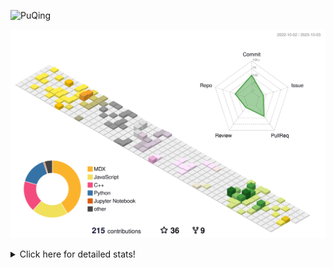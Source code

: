 ![PuQing](https://user-images.githubusercontent.com/27223114/171565019-9a56fae6-b08b-421f-99db-7e830da42371.png)

![](./profile-3d-contrib/profile-season-animate.svg)

<details>
<summary>Click here for detailed stats!</summary>

<!--START_SECTION:waka-->
![Lines of code](https://img.shields.io/badge/From%20Hello%20World%20I%27ve%20Written-801.4%20thousand%20lines%20of%20code-blue)

**🐱 My GitHub Data** 

> 📦 257.8 kB Used in GitHub's Storage 
 > 
> 🏆 169 Contributions in the Year 2023
 > 
> 🚫 Not Opted to Hire
 > 
> 📜 32 Public Repositories 
 > 
> 🔑 28 Private Repositories 
 > 
**I'm an Early 🐤** 

```text
🌞 Morning                415 commits         ████░░░░░░░░░░░░░░░░░░░░░   14.15 % 
🌆 Daytime                1446 commits        ████████████░░░░░░░░░░░░░   49.30 % 
🌃 Evening                271 commits         ██░░░░░░░░░░░░░░░░░░░░░░░   09.24 % 
🌙 Night                  801 commits         ███████░░░░░░░░░░░░░░░░░░   27.31 % 
```


📊 **This Week I Spent My Time On** 

```text
💬 Programming Languages: 
Python                   10 hrs 23 mins      ██████████████████░░░░░░░   70.13 % 
Bash                     1 hr 12 mins        ██░░░░░░░░░░░░░░░░░░░░░░░   08.22 % 
Jupyter Notebook         55 mins             ██░░░░░░░░░░░░░░░░░░░░░░░   06.26 % 
C++                      51 mins             █░░░░░░░░░░░░░░░░░░░░░░░░   05.76 % 
YAML                     45 mins             █░░░░░░░░░░░░░░░░░░░░░░░░   05.12 % 

🔥 Editors: 
VS Code                  14 hrs 48 mins      █████████████████████████   100.00 % 

💻 Operating System: 
WSL                      14 hrs 16 mins      ████████████████████████░   96.44 % 
Linux                    31 mins             █░░░░░░░░░░░░░░░░░░░░░░░░   03.56 % 
```


<!--END_SECTION:waka-->
</details>
